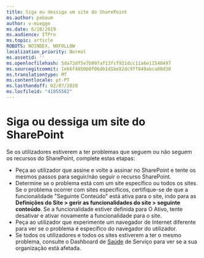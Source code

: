 ```yaml
---
title: Siga ou dessiga um site do SharePoint
ms.author: pebaum
author: v-miegge
ms.date: 6/20/2019
ms.audience: ITPro
ms.topic: article
ROBOTS: NOINDEX, NOFOLLOW
localization_priority: Normal
ms.assetid: ''
ms.openlocfilehash: 5da73df5e7b09faf13fcf911dcc11a6e11540497
ms.sourcegitcommit: 1e66f4850b0f06db1d1be82dc97f849abca80d38
ms.translationtype: MT
ms.contentlocale: pt-PT
ms.lasthandoff: 02/07/2020
ms.locfileid: "41855562"
---
```

# <a name="follow-or-un-follow-a-sharepoint-site"></a>Siga ou dessiga um site do SharePoint

Se os utilizadores estiverem a ter problemas que seguem ou não seguem os recursos do SharePoint, complete estas etapas:

* Peça ao utilizador que assine e volte a assinar no SharePoint e tente os mesmos passos para seguir/não seguir o recurso SharePoint.
* Determine se o problema está com um site específico ou todos os sites. Se o problema ocorrer com sites específicos, certifique-se de que a funcionalidade "Seguinte Conteúdo" está ativa para o site, indo para as **Definições do Site > gerir as funcionalidades do site > seguinte conteúdo**. Se a funcionalidade estiver definida para O Ativo, tente desativar e ativar novamente a funcionalidade para o site.
* Peça ao utilizador que experimente um navegador de Internet diferente para ver se o problema é específico do navegador do utilizador.
* Se todos os utilizadores e todos os sites estiverem a ter o mesmo problema, consulte o Dashboard de [Saúde](https://admin.microsoft.com/AdminPortal/Home#/servicehealth) de Serviço para ver se a sua organização está afetada.
